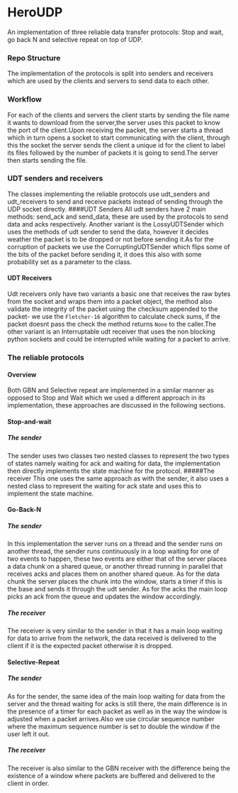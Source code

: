 # HeroUDP
An implementation of three reliable data transfer 
protocols: Stop and wait, go back N and selective 
repeat on top of UDP.

### Repo Structure
The implementation of the protocols is split into
senders and receivers which are used by the clients 
and servers to send data to each other.
### Workflow
For each of the clients and servers the client starts 
by sending the file name it wants to download from the server,the server uses this
packet to know the port of the client.Upon receiving the packet, the server starts
a thread which in turn opens a socket to start communicating with the client, 
through this the socket the server sends the client a unique id for the client to label 
its files followed by the
number of packets it is going to send.The server then starts sending the file.
### UDT senders and receivers
The classes implementing the reliable protocols use udt_senders and udt_receivers
to send and receive packets instead of sending through the UDP socket directly.
####UDT Senders
All udt senders have 2 main methods: send_ack and send_data, these are used by the
protocols to send data and acks respectively. Another variant is the LossyUDTSender
which uses the methods of udt sender to send the data, however it decides weather
the packet is to be dropped or not before sending it.As for the corruption of packets
we use the CorruptingUDTSender which flips some of the bits of the packet before sending 
it, it does this also with some probability set as a parameter to the class.
#### UDT Receivers
Udt receivers only have two variants a basic one that receives the raw bytes from the
socket and wraps them into a packet object, the method also validate the integrity
of the packet using the checksum appended to the packet- we use the `Fletcher-16` 
algorithm to calculate check sums, if the packet doesnt pass the check the method
returns `None` to the caller.The other variant is an Interruptable udt receiver
that uses the non blocking python sockets and could be interrupted while waiting for
a packet to arrive.
### The reliable protocols
#### Overview
Both GBN and Selective repeat are implemented in a similar manner as opposed to
Stop and Wait which we used a different approach in its implementation, these
approaches are discussed in the following sections.
#### Stop-and-wait
##### The sender
The sender uses two classes two nested classes to represent the two types
of states namely waiting for ack and waiting for data, the implementation then
directly implements the state machine for the protocol.
#####The receiver
This one uses the same approach as with the sender, it also uses a nested class
to represent the waiting for ack state and uses this to implement the state machine.
#### Go-Back-N
##### The sender
In this implementation the server runs on a thread and the sender runs on another 
thread, the sender runs continuously in a loop waiting for one of two events to happen,
these two events are either that of the server places a data chunk on a shared queue,
or another thread running in parallel that receives acks and places them on another 
shared queue. As for the data chunk the server places the chunk into the window, starts
a timer if this is the base and sends it through the udt sender. As for the acks the 
main loop picks an ack from the queue and updates the window accordingly.
##### The receiver 
The receiver is very similar to the sender in that it has a main loop waiting 
for data to arrive from the network, the data received is delivered to the client
if it is the expected packet otherwise it is dropped.
#### Selective-Repeat
##### The sender
As for the sender, the same idea of the main loop waiting for data from the server
and the thread waiting for acks is still there, the main difference is in the 
presence of a timer for each packet as well as in the way the window is adjusted 
when a packet arrives.Also we use circular sequence number where the maximum sequence
number is set to double the window if the user left it out.
##### The receiver
The receiver is also similar to the GBN receiver with the difference being the 
existence of a window where packets are buffered and delivered to the client in order.

